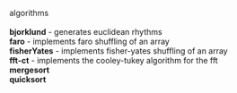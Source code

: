 algorithms<br>
<br>
<b>bjorklund</b> - generates euclidean rhythms<br>
<b>faro</b> - implements faro shuffling of an array<br>
<b>fisherYates</b> - implements fisher-yates shuffling of an array<br>
<b>fft-ct</b> - implements the cooley-tukey algorithm for the fft<br>
<b>mergesort</b><br>
<b>quicksort</b><br>
